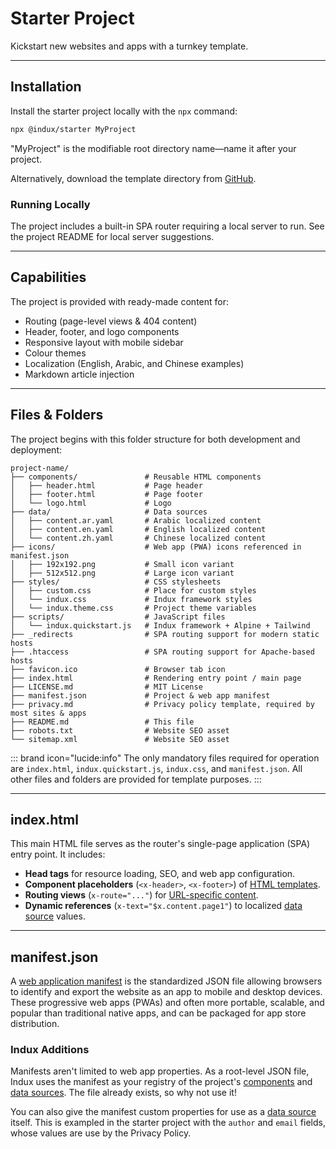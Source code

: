 # Starter Project

Kickstart new websites and apps with a turnkey template.

---

## Installation

Install the starter project locally with the `npx` command:

```bash copy
npx @indux/starter MyProject
```

"MyProject" is the modifiable root directory name—name it after your project.

Alternatively, download the template directory from <a href="https://github.com/andrewmatlock/Indux/tree/master/templates/starter" target="_blank">GitHub</a>.

### Running Locally

The project includes a built-in SPA router requiring a local server to run. See the project README for local server suggestions.

---

## Capabilities

The project is provided with ready-made content for:

- Routing (page-level views & 404 content)
- Header, footer, and logo components
- Responsive layout with mobile sidebar
- Colour themes
- Localization (English, Arabic, and Chinese examples)
- Markdown article injection

---

## Files & Folders

The project begins with this folder structure for both development and deployment:

```
project-name/
├── components/               # Reusable HTML components
│   ├── header.html           # Page header
│   ├── footer.html           # Page footer
│   └── logo.html             # Logo
├── data/                     # Data sources
│   ├── content.ar.yaml       # Arabic localized content
│   ├── content.en.yaml       # English localized content
│   └── content.zh.yaml       # Chinese localized content
├── icons/                    # Web app (PWA) icons referenced in manifest.json
│   ├── 192x192.png           # Small icon variant
│   ├── 512x512.png           # Large icon variant
├── styles/                   # CSS stylesheets
│   ├── custom.css            # Place for custom styles
│   └── indux.css             # Indux framework styles
│   └── indux.theme.css       # Project theme variables
├── scripts/                  # JavaScript files
│   └── indux.quickstart.js   # Indux framework + Alpine + Tailwind
├── _redirects                # SPA routing support for modern static hosts
├── .htaccess                 # SPA routing support for Apache-based hosts
├── favicon.ico               # Browser tab icon
├── index.html                # Rendering entry point / main page
├── LICENSE.md                # MIT License
├── manifest.json             # Project & web app manifest
├── privacy.md                # Privacy policy template, required by most sites & apps
├── README.md                 # This file
├── robots.txt                # Website SEO asset
└── sitemap.xml               # Website SEO asset
```

::: brand icon="lucide:info"
The only mandatory files required for operation are `index.html`, `indux.quickstart.js`, `indux.css`, and `manifest.json`. All other files and folders are provided for template purposes.
:::

---

## index.html

This main HTML file serves as the router's single-page application (SPA) entry point. It includes:

- **Head tags** for resource loading, SEO, and web app configuration.
- **Component placeholders** (`<x-header>`, `<x-footer>`) of [HTML templates](/plugins/components).
- **Routing views** (`x-route="..."`) for [URL-specific content](/plugins/router).
- **Dynamic references** (`x-text="$x.content.page1"`) to localized [data source](/plugins/data-sources) values.

---

## manifest.json

A <a href="https://developer.mozilla.org/en-US/docs/Web/Progressive_web_apps/Manifest" target="_blank">web application manifest</a> is the standardized JSON file allowing browsers to identify and export the website as an app to mobile and desktop devices. These progressive web apps (PWAs) and often more portable, scalable, and popular than traditional native apps, and can be packaged for app store distribution.

### Indux Additions

Manifests aren't limited to web app properties. As a root-level JSON file, Indux uses the manifest as your registry of the project's [components](/plugins/components) and [data sources](/plugins/data-sources). The file already exists, so why not use it!

You can also give the manifest custom properties for use as a [data source](/plugins/data-sources) itself. This is exampled in the starter project with the `author` and `email` fields, whose values are use by the Privacy Policy.